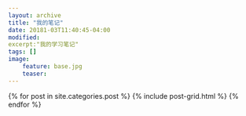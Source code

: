 ```yaml
---
layout: archive	 
title: "我的笔记"
date: 20181-03T11:40:45-04:00
modified:
excerpt:"我的学习笔记"
tags: []
image: 
	feature: base.jpg
	teaser:
---
```

<div class="tiles">

{% for post in site.categories.post %}
	{% include post-grid.html %}
{% endfor %}
</div>